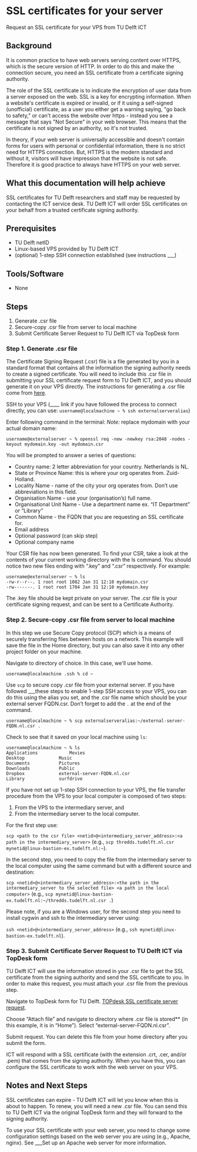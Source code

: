 # SSL certificates for your server
Request an SSL certificate for your VPS from TU Delft ICT
## Background
It is common practice to have web servers serving content over HTTPS, which is the secure version of HTTP. In order to do this and make the connection secure, you need an SSL certificate from a certificate signing authority.

The role of the SSL certificate is to indicate the encryption of user data from a server exposed on the web. SSL is a key for encrypting information. When a website's certificate is expired or invalid, or if it using a self-signed (unofficial) certificate, as a user you either get a warning saying, "go back to safety," or can't access the website over https - instead you see a message that says "Not Secure" in your web browser. This means that the certificate is not signed by an authority, so it's not trusted.

In theory, if your web server is universally accessible and doesn't contain forms for users with personal or confidential information, there is no strict need for HTTPS connection. But, HTTPS is the modern standard and without it, visitors will have impression that the website is not safe. Therefore it is good practice to always have HTTPS on your web server.

## What this documentation will help achieve
SSL certificates for TU Delft researchers and staff may be requested by contacting the ICT service desk. TU Delft ICT will order SSL certificates on your behalf from a trusted certificate signing authority.

## Prerequisites
* TU Delft netID
* Linux-based VPS provided by TU Delft ICT
* (optional) 1-step SSH connection established (see instructions ___)

## Tools/Software
* None

## Steps
1. Generate .csr file
2. Secure-copy .csr file from server to local machine
3. Submit Certificate Server Request to TU Delft ICT via TopDesk form 

### Step 1. Generate .csr file
The Certificate Signing Request (.csr) file is a file generated by you in a standard format that contains all the information the signing authority needs to create a signed certificate. You will need to include this .csr file in submitting your SSL certificate request form to TU Delft ICT, and you should generate it on your VPS directly. The instructions for generating a .csr file come from [here](https://hostadvice.com/how-to/configure-apache-with-tls-ssl-certificate-on-ubuntu-18/).

SSH to your VPS (____ link if you have followed the process to connect directly, you can use:
 `username@localmachine ~ % ssh externalserveralias`)

Enter following command in the terminal: 
*Note:* replace mydomain with your actual domain name:

`username@externalserver ~ % openssl req -new -newkey rsa:2048 -nodes -keyout mydomain.key -out mydomain.csr`

You will be prompted to answer a series of questions:

- Country name: 2 letter abbreviation for your country. Netherlands is NL.
- State or Province Name: this is where your org operates from. Zuid-Holland.
- Locality Name - name of the city your org operates from. Don’t use abbreviations in this field.
- Organisation Name - use your (organisation’s) full name.
- Organisational Unit Name - Use a department name ex. “IT Department” or “Library”
- Common Name - the FQDN that you are requesting an SSL certificate for. 
- Email address
- Optional password (can skip step)
- Optional company name

Your CSR file has now been generated. To find your CSR, take a look at the contents of your current working directory with the ls command. You should notice two new files ending with “.key” and “.csr” respectively. For example:

```
username@externalserver ~ % ls
-rw-r--r--. 1 root root 1082 Jan 31 12:10 mydomain.csr
-rw-------. 1 root root 1704 Jan 31 12:10 mydomain.key
```

The .key file should be kept private on your server. The .csr file is your certificate signing request, and can be sent to a Certificate Authority. 

### Step 2. Secure-copy .csr file from server to local machine
In this step we use Secure Copy protocol (SCP) which is a means of securely transferring files between hosts on a network. This example will save the file in the Home directory, but you can also save it into any other project folder on your machine.

Navigate to directory of choice. In this case, we'll use home.

`username@localmachine .ssh % cd ~ `

Use `scp` to secure copy .csr file from your external server. If you have followed ___these steps to enable 1-step SSH access to your VPS, you can do this using the alias you set, and the .csr file name which should be your external server FQDN.csr. Don’t forget to add the `.` at the end of the command.

`username@localmachine ~ % scp externalserveralias:~/external-server-FQDN.nl.csr .`

Check to see that it saved on your local machine using `ls`:

```
username@localmachine ~ % ls
Applications			Movies
Desktop				Music
Documents			Pictures
Downloads			Public
Dropbox				external-server-FQDN.nl.csr
Library				surfdrive
```

If you have not set up 1-step SSH connection to your VPS, the file transfer procedure from the VPS to your local computer is composed of two steps: 

1. From the VPS to the intermediary server, and
2. From the intermediary server to the local computer. 

For the first step use: 

`scp <path to the csr file> <netid>@<intermediary_server_address>:<a path in the intermediary_server>` (e.g., `scp thredds.tudelft.nl.csr mynetid@linux-bastion-ex.tudelft.nl:~`). 

In the second step, you need to copy the file from the intermediary server to the local computer using the same command but with a different source and destination: 

`scp <netid>@<intermediary_server_address>:<the path in the intermediary_server to the selected file> <a path in the local computer>` (e.g., `scp mynetid@linux-bastion-ex.tudelft.nl:~/thredds.tudelft.nl.csr .`)

Please note, if you are a Windows user, for the second step you need to install cygwin and ssh to the intermediary server using: 

`ssh <netid>@<intermediary_server_address>` (e.g., `ssh mynetid@linux-bastion-ex.tudelft.nl`).

### Step 3. Submit Certificate Server Request to TU Delft ICT via TopDesk form 
TU Delft ICT will use the information stored in your .csr file to get the SSL certificate from the signing authority and send the SSL certificate to you. In order to make this request, you must attach your .csr file from the previous step.

Navigate to TopDesk form for TU Delft. [TOPdesk SSL certificate server request](https://tudelft.topdesk.net/tas/public/ssp/content/serviceflow?unid=62aeef08314247f3aba7ff2297d011da). 

Choose “Attach file” and navigate to directory where .csr file is stored** (in this example, it is in “Home”). Select “external-server-FQDN.nl.csr”. 

Submit request. You can delete this file from your home directory after you submit the form.

ICT will respond with a SSL certificate (with the extension .crt, .cer, and/or .pem) that comes from the signing authority. When you have this, you can configure the SSL certificate to work with the web server on your VPS.

## Notes and Next Steps
SSL certificates can expire - TU Delft ICT will let you know when this is about to happen. To renew, you will need a new .csr file. You can send this to TU Delft ICT via the original TopDesk form and they will forward to the signing authority.

To use your SSL certificate with your web server, you need to change some configuration settings based on the web server you are using (e.g., Apache, nginx). See ___Set up an Apache web server for more information. 
